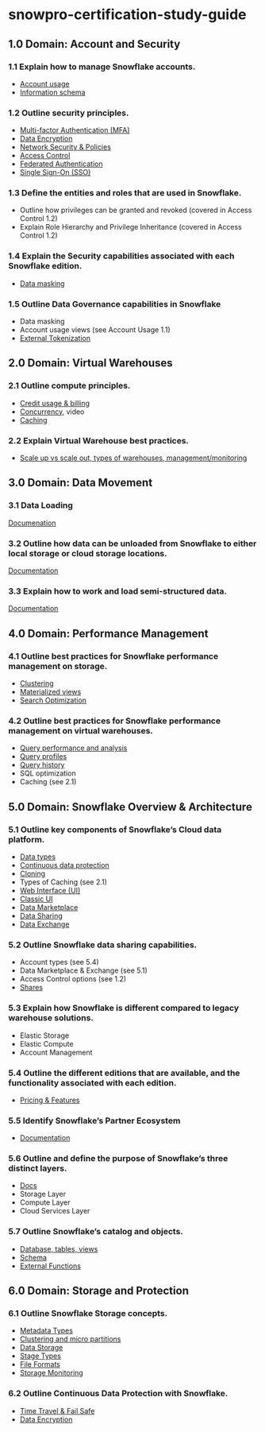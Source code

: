 # snowpro-certification-study-guide


## 1.0 Domain: Account and Security

 ### 1.1 Explain how to manage Snowflake accounts.

  - [Account usage](https://docs.snowflake.com/en/sql-reference/account-usage.html)
  - [Information schema](https://docs.snowflake.com/en/sql-reference/info-schema.html)

 ### 1.2 Outline security principles.

  - [Multi-factor Authentication (MFA)](https://docs.snowflake.com/en/user-guide/security-mfa.html)
  - [Data Encryption](https://docs.snowflake.com/en/user-guide/security-encryption.html)
  - [Network Security & Policies](https://docs.snowflake.com/en/user-guide/network-policies.html)
  - [Access Control](https://docs.snowflake.com/en/user-guide/security-access-control.html)
  - [Federated Authentication](https://docs.snowflake.com/en/user-guide/admin-security-fed-auth.html)
  - [Single Sign-On (SSO)](https://docs.snowflake.com/en/user-guide/admin-security-fed-auth.html)

 ### 1.3 Define the entities and roles that are used in Snowflake.

  - Outline how privileges can be granted and revoked (covered in Access Control 1.2)
  - Explain Role Hierarchy and Privilege Inheritance (covered in Access Control 1.2)
  
 ### 1.4 Explain the Security capabilities associated with each Snowflake edition.

  - [Data masking](https://docs.snowflake.com/en/user-guide/security-column-ddm.html)

 ### 1.5 Outline Data Governance capabilities in Snowflake

  - Data masking 
  - Account usage views (see Account Usage 1.1)
  - [External Tokenization](https://docs.snowflake.com/en/user-guide/security-column-ext-token.html)

## 2.0 Domain: Virtual Warehouses

 ### 2.1 Outline compute principles.

  - [Credit usage & billing](https://docs.snowflake.com/en/user-guide/admin-usage-billing.html)
  - [Concurrency](https://www.youtube.com/watch?v=MfM4Qit_iGE), video
  - [Caching](https://community.snowflake.com/s/article/Caching-in-Snowflake-Data-Warehouse)

 ### 2.2 Explain Virtual Warehouse best practices.

  - [Scale up vs scale out, types of warehouses, management/monitoring](https://docs.snowflake.com/en/user-guide/warehouses.html)

## 3.0 Domain: Data Movement

 ### 3.1 Data Loading
 
 [Documenation](https://docs.snowflake.com/en/user-guide-data-load.html)

 ### 3.2 Outline how data can be unloaded from Snowflake to either local storage or cloud storage locations.

  [Documentation](https://docs.snowflake.com/en/user-guide-data-unload.html)

 ### 3.3 Explain how to work and load semi-structured data.

  [Documentation](https://docs.snowflake.com/en/user-guide/semistructured-concepts.html)

## 4.0 Domain: Performance Management

 ### 4.1 Outline best practices for Snowflake performance management on storage.

  - [Clustering](https://docs.snowflake.com/en/user-guide/tables-micro-partitions.html)
  - [Materialized views](https://docs.snowflake.com/en/user-guide/views-materialized.html)
  - [Search Optimization](https://docs.snowflake.com/en/user-guide/search-optimization-service.html)

 ### 4.2 Outline best practices for Snowflake performance management on virtual warehouses.

  - [Query performance and analysis](https://community.snowflake.com/s/article/Checklist-Query-Performance)
  - [Query profiles](https://docs.snowflake.com/en/user-guide/ui-query-profile.html)
  - [Query history](https://docs.snowflake.com/en/sql-reference/account-usage/query_history.html)
  - SQL optimization
  - Caching (see 2.1)

## 5.0 Domain: Snowflake Overview & Architecture

 ### 5.1 Outline key components of Snowflake’s Cloud data platform.

  - [Data types](https://docs.snowflake.com/en/sql-reference/data-types.html)
  - [Continuous data protection](https://docs.snowflake.com/en/user-guide/data-cdp.html)
  - [Cloning](https://docs.snowflake.com/en/user-guide/object-clone.html)
  - Types of Caching (see 2.1)
  - [Web Interface (UI)](https://docs.snowflake.com/en/user-guide/ui-snowsight.html)
  - [Classic UI](https://docs.snowflake.com/en/user-guide/ui-using.html)
  - [Data Marketplace](https://other-docs.snowflake.com/en/data-marketplace.html)
  - [Data Sharing](https://docs.snowflake.com/en/user-guide/secure-data-sharing-across-regions-plaforms.html)
  - [Data Exchange](https://docs.snowflake.com/en/user-guide/data-exchange.html)

 ### 5.2 Outline Snowflake data sharing capabilities.

  - Account types (see 5.4)
  - Data Marketplace & Exchange (see 5.1)
  - Access Control options (see 1.2)
  - [Shares](https://docs.snowflake.com/en/user-guide/data-sharing-provider.html)

 ### 5.3 Explain how Snowflake is different compared to legacy warehouse solutions.

  - Elastic Storage
  - Elastic Compute
  - Account Management

 ### 5.4 Outline the different editions that are available, and the functionality associated with each edition.

  - [Pricing & Features](https://docs.snowflake.com/en/user-guide/intro-editions.html)

 ### 5.5 Identify Snowflake’s Partner Ecosystem

  - [Documentation](https://docs.snowflake.com/en/user-guide/ecosystem.html)

 ### 5.6 Outline and define the purpose of Snowflake’s three distinct layers.

  - [Docs](https://docs.snowflake.com/en/user-guide/intro-key-concepts.html)
  - Storage Layer
  - Compute Layer
  - Cloud Services Layer
  
 ### 5.7 Outline Snowflake’s catalog and objects.

  - [Database, tables, views](https://docs.snowflake.com/en/user-guide/databases.html)
  - [Schema](https://docs.snowflake.com/en/sql-reference/ddl-database.html)
  - [External Functions](https://docs.snowflake.com/en/sql-reference/external-functions.html)

## 6.0 Domain: Storage and Protection

### 6.1 Outline Snowflake Storage concepts.

  - [Metadata Types](https://docs.snowflake.com/en/sql-reference/metadata.html)
  - [Clustering and micro partitions](https://docs.snowflake.com/en/user-guide/tables-clustering-micropartitions.html)
  - [Data Storage](https://docs.snowflake.com/en/user-guide/credits.html#data-storage-usage)
  - [Stage Types](https://docs.snowflake.com/en/sql-reference/sql/create-stage.html)
  - [File Formats](https://docs.snowflake.com/en/sql-reference/sql/create-file-format.html)
  - [Storage Monitoring](https://docs.snowflake.com/en/user-guide/tables-storage-considerations.html)

 ### 6.2 Outline Continuous Data Protection with Snowflake.

  - [Time Travel & Fail Safe](https://docs.snowflake.com/en/user-guide/data-availability.html)
  - [Data Encryption](https://docs.snowflake.com/en/user-guide/security-encryption.html)
